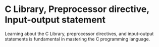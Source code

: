 # C Library, Preprocessor directive, Input-output statement
Learning about the C Library, preprocessor directives, and input-output statements is fundamental in mastering the C programming language.
